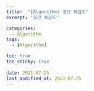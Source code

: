 ```yaml
---
title:  "[Algorithm] 공간 복잡도"
excerpt: "공간 복잡도"

categories:
  - Algorithm
tags:
  - [Algorithm]

toc: true
toc_sticky: true
 
date: 2021-07-25
last_modified_at: 2021-07-25
---
```

```python
```